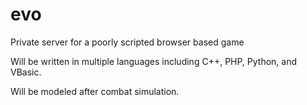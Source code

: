 evo
===

Private server for a poorly scripted browser based game

Will be written in multiple languages including C++, PHP, Python, and VBasic.

Will be modeled after combat simulation.


